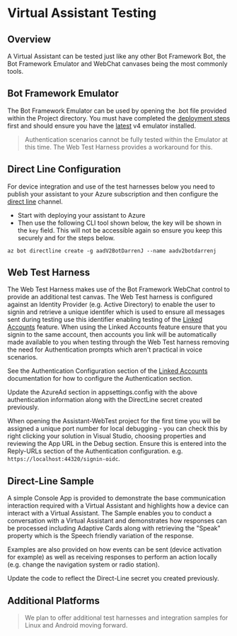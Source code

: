 # Virtual Assistant Testing

## Overview

A Virtual Assistant can be tested just like any other Bot Framework Bot, the Bot Framework Emulator and WebChat canvases being the most commonly tools. 

## Bot Framework Emulator

The Bot Framework Emulator can be used by opening the .bot file provided within the Project directory. You must have completed the [deployment steps](./virtualassistant-createvirtualassistant.md) first and should ensure you have the [latest](https://github.com/Microsoft/BotFramework-Emulator/releases
) v4 emulator installed.

> Authentication scenarios cannot be fully tested within the Emulator at this time. The Web Test Harness provides a workaround for this.

## Direct Line Configuration

For device integration and use of the test harnesses below you need to publish your assistant to your Azure subscription and then configure the [direct line](https://docs.microsoft.com/en-us/azure/bot-service/bot-service-channel-connect-directline?view=azure-bot-service-3.0) channel.

- Start with deploying your assistant to Azure
- Then use the following CLI tool shown below, the key will be shown in the `key` field. This will not be accessible again so ensure you keep this securely and for the steps below.

```shell
az bot directline create -g aadV2BotDarrenJ --name aadv2botdarrenj
```

## Web Test Harness

The Web Test Harness makes use of the Bot Framework WebChat control to provide an additional test canvas. The Web Test harness is configured against an Identity Provider (e.g. Active Directory) to enable the user to signin and retrieve a unique identifer which is used to ensure all messages sent during testing use this identifier enabling testing of the [Linked Accounts](./virtualassistant-linkedaccounts) feature. When using the Linked Accounts feature ensure that you signin to the same account, then accounts you link will be automatically made available to you when testing through the Web Test harness removing the need for Authentication prompts which aren't practical in voice scenarios.

See the Authentication Configuration section of the [Linked Accounts](https://docs.microsoft.com/en-us/azure/bot-service/bot-service-channel-connect-directline?view=azure-bot-service-3.0) documentation for how to configure the Authentication section. 

Update the AzureAd section in appsettings.config with the above authentication information along with the DirectLine secret created previously.

When opening the Assistant-WebTest project for the first time you will be assigned a unique port number for local debugging - you can check this by right clicking your solution in Visual Studio, choosing properties and reviewing the App URL in the Debug section. Ensure this is entered into the Reply-URLs section of the Authentication configuration. e.g. `https://localhost:44320/signin-oidc`.

## Direct-Line Sample

A simple Console App is provided to demonstrate the base communication interaction required with a Virtual Assistant and highlights how a device can interact with a Virtual Assistant. The Sample enables you to conduct a conversation with a Virtual Assistant and demonstrates how responses can be processed including Adaptive Cards along with retrieving the "Speak" property which is the Speech friendly variation of the response.

Examples are also provided on how events can be sent (device activation for example) as well as receiving responses to perform an action locally (e.g. change the navigation system or radio station).

Update the code to reflect the Direct-Line secret you created previously.

## Additional Platforms

> We plan to offer additional test harnesses and integration samples for Linux and Android moving forward.